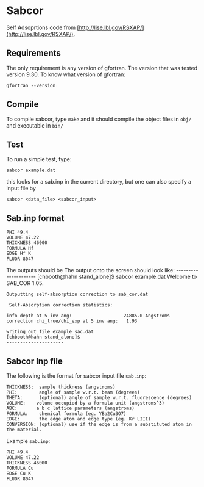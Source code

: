 # Sabcor

Self Adsoprtions code from [http://lise.lbl.gov/RSXAP/](http://lise.lbl.gov/RSXAP/).

## Requirements
The only requirement is any version of gfortran. The version that was tested version
9.30. To know what version of gfortran:

    gfortran --version

## Compile
To compile sabcor, type `make` and it should compile the object files in `obj/` and
executable in `bin/`

## Test
To run a simple test, type:

    sabcor example.dat

this looks for a sab.inp in the current directory, but one can also specify a input file by

    sabcor <data_file> <sabcor_input>

## Sab.inp format

    PHI 49.4
    VOLUME 47.22
    THICKNESS 46000
    FORMULA Hf
    EDGE Hf K
    FLUOR 8047


The outputs should be
    The output onto the screen should look like:
    ---------------------
    [chbooth@hahn stand_alone]$ sabcor example.dat
     Welcome to SAB_COR 1.05.

    Outputting self-absorption correction to sab_cor.dat

     Self-Absorption correction statistics:

    info depth at 5 inv ang:                   24885.0 Angstroms
    correction chi_true/chi_exp at 5 inv ang:   1.93

    writing out file example_sac.dat
    [chbooth@hahn stand_alone]$
    ---------------------

## Sabcor Inp file

The following is the format for sabcor input file `sab.inp`:

    THICKNESS:  sample thickness (angstroms)
    PHI:        angle of sample w.r.t. beam (degrees)
    THETA:      (optional) angle of sample w.r.t. fluorescence (degrees)
    VOLUME:    volume occupied by a formula unit (angstroms^3)
    ABC:       a b c lattice parameters (angstroms)
    FORMULA:    chemical formula (eg. YBa2Cu3O7)
    EDGE:       the edge atom and edge type (eg. Kr LIII)
    CONVERSION: (optional) use if the edge is from a substituted atom in the material.

Example `sab.inp`:

    PHI 49.4
    VOLUME 47.22
    THICKNESS 46000
    FORMULA Cu
    EDGE Cu K
    FLUOR 8047
